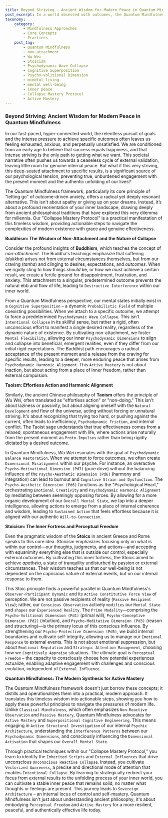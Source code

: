 ```yaml
---
title: Beyond Striving - Ancient Wisdom for Modern Peace in Quantum Mindfulness
post_excerpt: In a world obsessed with outcomes, the Quantum Mindfulness framework offers a profound shift in perspective, drawing inspiration from ancient philosophies like Buddhism, Taoism, and Stoicism. By understanding how our inner world shapes our reality, we can learn to "unhook our well-being from the outcome," cultivating a deeper, more resilient peace, and achieving true "Perceptual Freedom."
taxonomy:
    category:
        - Mindfulness Approaches
        - Core Concepts
        - Practices
    post_tag:
        - Quantum Mindfulness
        - non-attachment
        - Wu Wei
        - Stoicism
        - Psychodynamic Wave Collapse
        - Cognitive Superposition
        - Psycho-Volitional Dimension
        - mindful living
        - mental well-being
        - inner peace
        - Collapse Mastery Protocol
        - Active Mastery
---
```

### Beyond Striving: Ancient Wisdom for Modern Peace in Quantum Mindfulness

In our fast-paced, hyper-connected world, the relentless pursuit of goals and the intense pressure to achieve specific outcomes often leaves us feeling exhausted, anxious, and perpetually unsatisfied. We are conditioned from an early age to believe that success equals happiness, and that intense striving is the only path to getting what we want. This societal narrative often pushes us towards a ceaseless cycle of external validation, leaving little room for genuine internal peace. But what if this very striving, this deep-seated attachment to specific results, is a significant source of our psychological tension, preventing true, unburdened engagement with the present moment and the authentic unfolding of our lives?

The Quantum Mindfulness framework, particularly its core principle of "letting go" of outcome-driven anxiety, offers a radical yet deeply resonant alternative. This isn't about apathy or giving up on your dreams. Instead, it’s about a profound reorientation of your inner landscape, drawing deeply from ancient philosophical traditions that have explored this very dilemma for millennia. Our "Collapse Mastery Protocol" is a practical manifestation of this timeless wisdom, providing actionable steps to navigate the complexities of modern existence with grace and genuine effectiveness.

**Buddhism: The Wisdom of Non-Attachment and the Nature of Collapse**

Consider the profound insights of **Buddhism**, which teaches the concept of *non-attachment*. The Buddha's teachings emphasize that suffering (*dukkha*) arises not from external circumstances themselves, but from our craving (*tanha*) and clinging to desires, expectations, and *outcomes*. When we rigidly cling to how things *should* be, or how we *must* achieve a certain result, we create a fertile ground for disappointment, frustration, and anxiety. This attachment to a singular, predetermined outcome prevents the natural ebb and flow of life, leading to `Destructive Interference` within our inner world.

From a Quantum Mindfulness perspective, our mental states initially exist in a `Cognitive Superposition` – a dynamic `Probabilistic Field` of multiple coexisting possibilities. When we attach to a specific outcome, we attempt to force a predetermined `Psychodynamic Wave Collapse`. This isn't `Intentional Collapse` in its skillful sense, but rather a rigid, often unconscious effort to manifest a single desired reality, regardless of the dynamic nature of existence. By cultivating non-attachment, we foster `Mental Flexibility`, allowing our inner `Psychodynamic Dimensions` to align and collapse into beneficial, emergent realities, even if they differ from our initial rigid expectations. The Buddhist path encourages a radical acceptance of the present moment and a release from the craving for specific results, leading to a deeper, more enduring peace that arises from `Psychodynamic Harmonic Alignment`. This `Active Mastery` is not about inaction, but about acting from a place of inner freedom, rather than external compulsion.

**Taoism: Effortless Action and Harmonic Alignment**

Similarly, the ancient Chinese philosophy of **Taoism** offers the principle of *Wu Wei*, often translated as "effortless action" or "non-doing." This isn't about laziness or passivity, but about aligning oneself with the `Natural Development` and flow of the universe, acting without forcing or unnatural striving. It's about recognizing that trying too hard, or pushing against the current, often leads to inefficiency, `Psychodynamic Friction`, and internal conflict. The Taoist sage understands that true effectiveness comes from a relaxed, spontaneous engagement with life, where actions arise naturally from the present moment as `Proto-Impulses` rather than being rigidly dictated by a desired outcome.

In Quantum Mindfulness, *Wu Wei* resonates with the goal of `Psychodynamic Balance Restoration`. When we attempt to force outcomes, we often create `Dimensional Misalignment` within our psyche. For instance, an overactive `Psycho-Motivational Dimension (Pd7)` (pure drive) without the balancing influence of the `Psycho-Aesthetic Dimension (Pd6)` (harmony and integration) can lead to burnout and `Cognitive Strain and Dysfunction`. The `Psycho-Aesthetic Dimension (Pd6)` functions as the "Psychological Heart," orchestrating `Emotional Creativity` and `Psychodynamic Harmonic Alignment` by mediating between seemingly opposing forces. By allowing for a more organic development of our `Overall Mental State`, we tap into a deeper intelligence, allowing actions to emerge from a place of internal coherence and wisdom, leading to `Sustained Action` that feels effortless because it is aligned with our authentic `Will-to-Connection`.

**Stoicism: The Inner Fortress and Perceptual Freedom**

Even the pragmatic wisdom of the **Stoics** in ancient Greece and Rome speaks to this core idea. Stoicism emphasizes focusing only on what is within our control—our thoughts, judgments, and actions—and accepting with equanimity everything else that is outside our control, especially external outcomes. By cultivating this inner fortress, the Stoics aimed to achieve *apatheia*, a state of tranquility undisturbed by passion or external circumstances. Their wisdom teaches us that our well-being is not dependent on the capricious nature of external events, but on our internal response to them.

This Stoic principle finds a powerful parallel in Quantum Mindfulness's `Observer-Participant Dynamic` and its `Active Constitutive Force View` of perception. We are not passive recipients of reality (`Passive Recipient View`); rather, our `Conscious Observation` actively `modifies` our `Mental State` and `shapes` our `Experienced Reality`. The `Prime Modality`—comprising the `Psycho-Volitional Dimension (Pd1)` (primal will), `Psycho-Conceptive Dimension (Pd2)` (intuition), and `Psycho-Meditative Dimension (Pd3)` (reason and structuring)—is the primary locus of this conscious influence. By strengthening our `Psycho-Protective Dimension (Pd5)`, we build internal boundaries and cultivate self-integrity, allowing us to manage our `Emotional Response` to external events. This is not about emotional suppression, but about `Emotional Regulation` and `Strategic Attention Management`, choosing how we `Cognitively Appraise` situations. The ultimate goal is `Perceptual Freedom` – the capacity to consciously choose how potential experiences actualize, enabling adaptive engagement with challenges and conscious evolution, independent of `External Influence`.

**Quantum Mindfulness: The Modern Synthesis for Active Mastery**

The Quantum Mindfulness framework doesn't just borrow these concepts; it distills and operationalizes them into a practical, modern approach. It translates this timeless wisdom into actionable steps, showing you how to apply these powerful principles to navigate the pressures of modern life. Unlike `Classical Mindfulness`, which often emphasizes `Non-Reactive Observation` and `Passive Mastery`, Quantum Mindfulness advocates for `Active Mastery` and `Superpositional Cognitive Engineering`. This means engaging in `Active Structural Investigation` of our internal `Psychic Architecture`, understanding the `Interference Patterns` between our `Psychodynamic Dimensions`, and consciously influencing the `Dimensional Activation` that shapes our `Overall Mental State`.

Through practical techniques within our "Collapse Mastery Protocol," you learn to identify the `Inherited Scripts` and `External Influences` that drive unconscious `Unconscious Reactive Collapse`. Instead, you cultivate `Vectorized Awareness`, a precise and directional mode of attention that enables `Intentional Collapse`. By learning to strategically redirect your focus from external results to the unfolding process of your inner world, you can cultivate a stable inner peace that remains solid, no matter what thoughts or feelings are present. This journey leads to `Sovereign Architecture` – an internal locus of control and self-mastery. Quantum Mindfulness isn't just about understanding ancient philosophy; it's about embodying `Perceptual Freedom` and `Active Mastery` for a more resilient, peaceful, and authentically effective life today.
